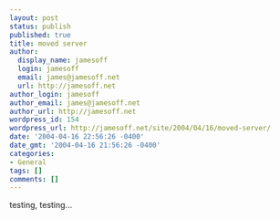 ```yaml
---
layout: post
status: publish
published: true
title: moved server
author:
  display_name: jamesoff
  login: jamesoff
  email: james@jamesoff.net
  url: http://jamesoff.net
author_login: jamesoff
author_email: james@jamesoff.net
author_url: http://jamesoff.net
wordpress_id: 154
wordpress_url: http://jamesoff.net/site/2004/04/16/moved-server/
date: '2004-04-16 22:56:26 -0400'
date_gmt: '2004-04-16 21:56:26 -0400'
categories:
- General
tags: []
comments: []
---
```

<p>testing, testing...</p>
